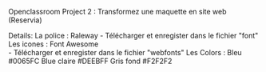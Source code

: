 Openclassroom Project 2 : Transformez une maquette en site web (Reservia)

Details:
	La police : Raleway
		- Télécharger et enregister dans le fichier "font"
	Les icones	: Font Awesome	
		- Télécharger et enregister dans le fichier "webfonts"
	Les Colors : 	Bleu #0065FC
			 		Blue claire #DEEBFF
					Gris fond #F2F2F2
	
